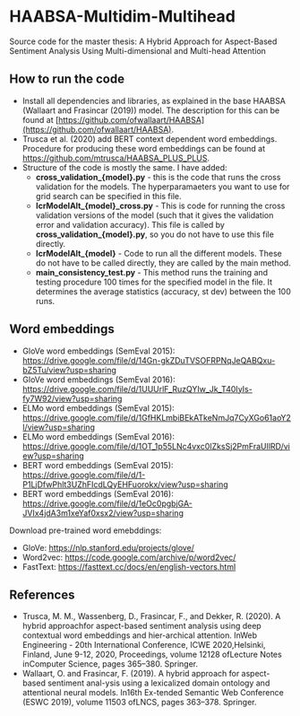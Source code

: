 # HAABSA-Multidim-Multihead 

Source code for the master thesis: A Hybrid Approach for Aspect-Based Sentiment Analysis Using Multi-dimensional and Multi-head Attention

## How to run the code
- Install all dependencies and libraries, as explained in the base HAABSA (Wallaart and Frasincar (2019)) model. The description for this can be found at [https://github.com/ofwallaart/HAABSA](https://github.com/ofwallaart/HAABSA).
- Trusca et al. (2020) add BERT context dependent word embeddings. Procedure for producing these word embeddings can be found at https://github.com/mtrusca/HAABSA_PLUS_PLUS.
- Structure of the code is mostly the same. I have added:
	- **cross_validation_{model}.py** - this is the code that runs the cross validation for the models. The hyperparamaeters you want to use for grid search can be specified in this file.
	- **lcrModelAlt_{model}_cross.py** - This is code for running the cross validation versions of the model (such that it gives the validation error and validation accuracy). This file is called by **cross_validation_{model}.py**, so you do not have to use this file directly.
	-  **lcrModelAlt_{model}** - Code to run all the different models. These do not have to be called directly, they are called by the main method.
	- **main_consistency_test.py** - This method runs the training and testing procedure 100 times for the specified model in the file. It determines the average statistics (accuracy, st dev) between the 100 runs.
## Word embeddings
 - GloVe word embeddings (SemEval 2015): https://drive.google.com/file/d/14Gn-gkZDuTVSOFRPNqJeQABQxu-bZ5Tu/view?usp=sharing
 - GloVe word embeddings (SemEval 2016): https://drive.google.com/file/d/1UUUrlF_RuzQYIw_Jk_T40IyIs-fy7W92/view?usp=sharing
 - ELMo word embeddings (SemEval 2015): https://drive.google.com/file/d/1GfHKLmbiBEkATkeNmJq7CyXGo61aoY2l/view?usp=sharing
 - ELMo word embeddings (SemEval 2016): https://drive.google.com/file/d/1OT_1p55LNc4vxc0IZksSj2PmFraUIlRD/view?usp=sharing
 - BERT word embeddings (SemEval 2015): https://drive.google.com/file/d/1-P1LjDfwPhlt3UZhFIcdLQyEHFuorokx/view?usp=sharing
 - BERT word embeddings (SemEval 2016): https://drive.google.com/file/d/1eOc0pgbjGA-JVIx4jdA3m1xeYaf0xsx2/view?usp=sharing
 
Download pre-trained word emebddings: 
- GloVe: https://nlp.stanford.edu/projects/glove/
- Word2vec: https://code.google.com/archive/p/word2vec/
- FastText: https://fasttext.cc/docs/en/english-vectors.html

## References
- Trusca, M. M., Wassenberg, D., Frasincar, F., and Dekker, R. (2020).  A hybrid approachfor aspect-based sentiment analysis using deep contextual word embeddings and hier-archical attention.  InWeb Engineering - 20th International Conference,  ICWE 2020,Helsinki,  Finland,  June  9-12,  2020,  Proceedings,  volume  12128  ofLecture  Notes  inComputer Science, pages 365–380. Springer.
- Wallaart, O. and Frasincar, F. (2019).  A hybrid approach for aspect-based sentiment anal-ysis using a lexicalized domain ontology and attentional neural models.  In16th  Ex-tended  Semantic  Web  Conference  (ESWC  2019), volume 11503 ofLNCS, pages 363–378. Springer.
